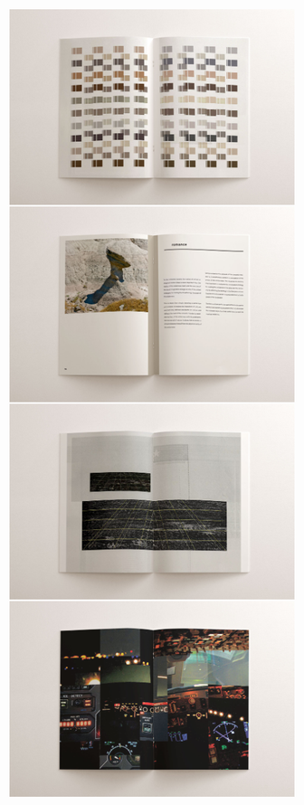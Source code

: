 <img src="img/ls/1.jpg"/>
<img src="img/ls/2.jpg"/>
<img src="img/ls/3.jpg"/>
<img src="img/ls/4.jpg"/>